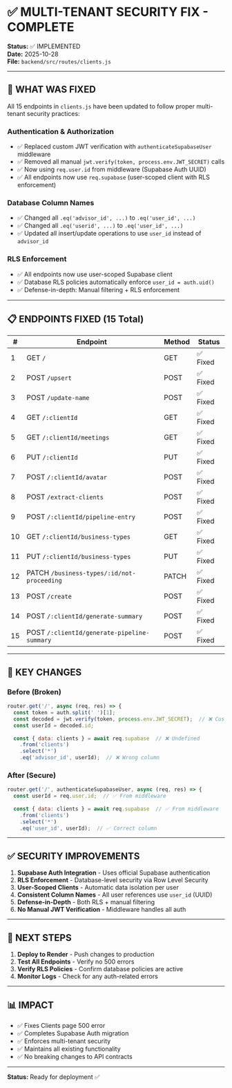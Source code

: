 # ✅ MULTI-TENANT SECURITY FIX - COMPLETE

**Status:** ✅ IMPLEMENTED  
**Date:** 2025-10-28  
**File:** `backend/src/routes/clients.js`

---

## 🎯 WHAT WAS FIXED

All 15 endpoints in `clients.js` have been updated to follow proper multi-tenant security practices:

### **Authentication & Authorization**
- ✅ Replaced custom JWT verification with `authenticateSupabaseUser` middleware
- ✅ Removed all manual `jwt.verify(token, process.env.JWT_SECRET)` calls
- ✅ Now using `req.user.id` from middleware (Supabase Auth UUID)
- ✅ All endpoints now use `req.supabase` (user-scoped client with RLS enforcement)

### **Database Column Names**
- ✅ Changed all `.eq('advisor_id', ...)` to `.eq('user_id', ...)`
- ✅ Changed all `.eq('userid', ...)` to `.eq('user_id', ...)`
- ✅ Updated all insert/update operations to use `user_id` instead of `advisor_id`

### **RLS Enforcement**
- ✅ All endpoints now use user-scoped Supabase client
- ✅ Database RLS policies automatically enforce `user_id = auth.uid()`
- ✅ Defense-in-depth: Manual filtering + RLS enforcement

---

## 📋 ENDPOINTS FIXED (15 Total)

| # | Endpoint | Method | Status |
|---|----------|--------|--------|
| 1 | GET `/` | GET | ✅ Fixed |
| 2 | POST `/upsert` | POST | ✅ Fixed |
| 3 | POST `/update-name` | POST | ✅ Fixed |
| 4 | GET `/:clientId` | GET | ✅ Fixed |
| 5 | GET `/:clientId/meetings` | GET | ✅ Fixed |
| 6 | PUT `/:clientId` | PUT | ✅ Fixed |
| 7 | POST `/:clientId/avatar` | POST | ✅ Fixed |
| 8 | POST `/extract-clients` | POST | ✅ Fixed |
| 9 | POST `/:clientId/pipeline-entry` | POST | ✅ Fixed |
| 10 | GET `/:clientId/business-types` | GET | ✅ Fixed |
| 11 | PUT `/:clientId/business-types` | PUT | ✅ Fixed |
| 12 | PATCH `/business-types/:id/not-proceeding` | PATCH | ✅ Fixed |
| 13 | POST `/create` | POST | ✅ Fixed |
| 14 | POST `/:clientId/generate-summary` | POST | ✅ Fixed |
| 15 | POST `/:clientId/generate-pipeline-summary` | POST | ✅ Fixed |

---

## 🔧 KEY CHANGES

### Before (Broken)
```javascript
router.get('/', async (req, res) => {
  const token = auth.split(' ')[1];
  const decoded = jwt.verify(token, process.env.JWT_SECRET);  // ❌ Custom JWT
  const userId = decoded.id;
  
  const { data: clients } = await req.supabase  // ❌ Undefined
    .from('clients')
    .select('*')
    .eq('advisor_id', userId);  // ❌ Wrong column
```

### After (Secure)
```javascript
router.get('/', authenticateSupabaseUser, async (req, res) => {
  const userId = req.user.id;  // ✅ From middleware
  
  const { data: clients } = await req.supabase  // ✅ From middleware
    .from('clients')
    .select('*')
    .eq('user_id', userId);  // ✅ Correct column
```

---

## ✅ SECURITY IMPROVEMENTS

1. **Supabase Auth Integration** - Uses official Supabase authentication
2. **RLS Enforcement** - Database-level security via Row Level Security
3. **User-Scoped Clients** - Automatic data isolation per user
4. **Consistent Column Names** - All user references use `user_id` (UUID)
5. **Defense-in-Depth** - Both RLS + manual filtering
6. **No Manual JWT Verification** - Middleware handles all auth

---

## 🚀 NEXT STEPS

1. **Deploy to Render** - Push changes to production
2. **Test All Endpoints** - Verify no 500 errors
3. **Verify RLS Policies** - Confirm database policies are active
4. **Monitor Logs** - Check for any auth-related errors

---

## 📊 IMPACT

- ✅ Fixes Clients page 500 error
- ✅ Completes Supabase Auth migration
- ✅ Enforces multi-tenant security
- ✅ Maintains all existing functionality
- ✅ No breaking changes to API contracts

---

**Status:** Ready for deployment ✅

